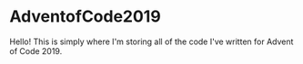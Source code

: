 # AdventofCode2019
Hello! This is simply where I'm storing all of the code I've written for Advent of Code 2019. 
